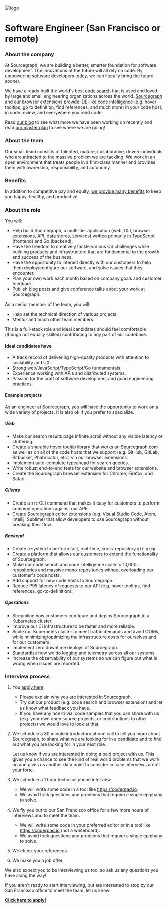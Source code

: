 ![logo](https://sourcegraph.com/.assets/img/sourcegraph-light-head-logo.svg)

# Software Engineer (San Francisco or remote)

### About the company

At Sourcegraph, we are building a better, smarter foundation for software development. The innovations of the future will all rely on code. By empowering software developers today, we can literally bring the future sooner.

We have already built the world's best [code search](https://about.sourcegraph.com/docs/search/) that is used and loved by large and small engineering organizations across the world.
[Sourcegraph](https://about.sourcegraph.com/product/server) and our [browser extensions](https://about.sourcegraph.com/product/browser) provide IDE-like code intelligence (e.g. hover tooltips, go to definition, find references, and much more) in your code host, in code review, and everywhere you read code.

Read [our blog](https://about.sourcegraph.com/blog/) to see what more we have been working on recently and read [our master plan](https://sourcegraph.com/plan) to see where we are going!

### About the team

Our small team consists of talented, mature, collaborative, driven individuals who are attracted to the massive problem we are tackling. We work in an open environment that treats people in a first-class manner and provides them with ownership, responsibility, and autonomy.

### Benefits

In addition to competitive pay and equity, [we provide many benefits](https://github.com/sourcegraph/careers#benefits) to keep you happy, healthy, and productive. 

### About the role

You will:

- Help build Sourcegraph, a multi-tier application (web, CLI, browser extensions, API, data stores, services) written primarily in TypeScript (frontend) and Go (backend).
- Have the freedom to creatively tackle various CS challenges while building products and infrastructure that are fundamental to the growth and success of the business.
- Have the opportunity to interact directly with our customers to help them deploy/configure our software, and solve issues that they encounter.
- Plan your own work each month based on company goals and customer feedback.
- Publish blog posts and give conference talks about your work at Sourcegraph.

As a senior member of the team, you will:

- Help set the technical direction of various projects.
- Mentor and teach other team members.

This is a full-stack role and ideal candidates should feel comfortable (though not equally skilled) contributing to any part of our codebase.

#### Ideal candidates have

- A track record of delivering high-quality products with attention to scalability and UX.
- Strong web/JavaScript/TypeScript/Go fundamentals.
- Experience working with APIs and distributed systems.
- Passion for the craft of software development and good engineering practices.

#### Example projects

As an engineer at Sourcegraph, you will have the opportunity to work on a wide variety of projects. It is also ok if you prefer to specialize.

##### Web

- Make our search results page infinite scroll without any visible latency or stuttering.
- Create a sharable hover tooltip library that works on Sourcegraph.com as well as on all of the code hosts that we support (e.g. GitHub, GitLab, Bitbucket, Phabricator, etc.) via our browser extensions.
- Implement auto-complete typeahead for search queries.
- Write robust end-to-end tests for our website and browser extensions.
- Create the Sourcegraph browser extension for Chrome, Firefox, and Safari.

##### Clients

- Create a `src` CLI command that makes it easy for customers to perform common operations against our APIs.
- Create Sourcegraph editor extensions (e.g. Visual Studio Code, Atom, Intellij, Sublime) that allow developers to use Sourcegraph without breaking their flow.

##### Backend

- Create a system to perform fast, real-time, cross-repository `git grep`.
- Create a platform that allows our customers to extend the functionality of Sourcegraph.
- Make our code search and code intelligence scale to 10,000+ repositories and massive mono-repositories without overloading our customer's code hosts.
- Add support for new code hosts to Sourcegraph.
- Reduce P95 latency of requests to our API (e.g. hover tooltips, find references, go-to-definition).

##### Operations

- Streamline how customers configure and deploy Sourcegraph to a Kubernetes cluster.
- Improve our CI infrastructure to be faster and more reliable.
- Scale our Kubernetes cluster to meet traffic demands and avoid OOMs, while minimizing/optimizing the infrastructure costs for ourselves and for our customers.
- Implement zero downtime deploys of Sourcegraph.
- Standardize how we do logging and telemetry across all our systems.
- Increase the observability of our systems so we can figure out what is wrong when issues are reported.

### Interview process

1.  You [apply here](https://hire.withgoogle.com/public/jobs/sourcegraphcom/view/P_AAAAAADAAADP_pY7jAAAXU).

    - Please explain why you are interested in Sourcegraph.
    - Try out our product (e.g. code search and browser extension) and let us know what feedback you have.
    - If you have any non-trivial code samples that you can share with us (e.g. your own open source projects, or contributions to other projects) we would love to look at that.

2.  We schedule a 30 minute introductory phone call to tell you more about Sourcegraph, to share what we are looking for in a candidate and to find out what you are looking for in your next role.
    
    Let us know if you are interested in doing a paid project with us. This gives you a chance to see the kind of real world problems that we work on and gives us another data point to consider in case interviews aren't your forte.

3.  We schedule a 1 hour technical phone interview.
    - We will write some code in a tool like https://coderpad.io.
    - We avoid trick questions and problems that require a single epiphany to solve.
4.  We fly you out to our San Francisco office for a few more hours of interviews and to meet the team.

    - We will write some code in your preferred editor or in a tool like https://coderpad.io (not a whiteboard).
    - We avoid trick questions and problems that require a single epiphany to solve.

5.  We check your references.
6.  We make you a job offer.

We also expect you to be interviewing us too, so ask us any questions you have along the way!

If you aren't ready to start interviewing, but are interested to stop by our San Francisco office to meet the team, let us know!

**[Click here to apply!](https://hire.withgoogle.com/public/jobs/sourcegraphcom/view/P_AAAAAADAAADP_pY7jAAAXU)**
